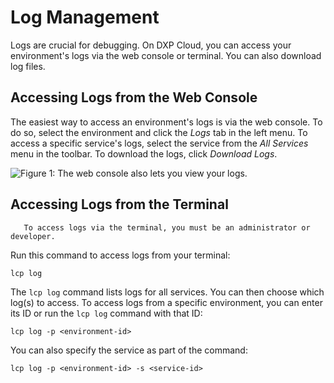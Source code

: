 # Log Management

Logs are crucial for debugging. On DXP Cloud, you can access your environment's 
logs via the web console or terminal. You can also download log files. 

## Accessing Logs from the Web Console

The easiest way to access an environment's logs is via the web console. To do 
so, select the environment and click the *Logs* tab in the left menu. To access 
a specific service's logs, select the service from the *All Services* menu in 
the toolbar. To download the logs, click *Download Logs*. 

![Figure 1: The web console also lets you view your logs.](./log-management/images/01.png)

## Accessing Logs from the Terminal

```note::
   To access logs via the terminal, you must be an administrator or developer. 
```

Run this command to access logs from your terminal: 

```shell
lcp log
```

The `lcp log` command lists logs for all services. You can then choose which 
log(s) to access. To access logs from a specific environment, you can enter its 
ID or run the `lcp log` command with that ID: 

```shell
lcp log -p <environment-id>
```

You can also specify the service as part of the command: 

```shell
lcp log -p <environment-id> -s <service-id>
```
